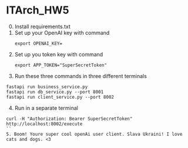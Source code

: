 # ITArch_HW5
0. Install requirements.txt
1. Set up your OpenAI key with command 
    ```
    export OPENAI_KEY=
    ```
2. Set up you token key with command
    ```
    export APP_TOKEN="SuperSecretToken"

    ```
3. Run these three commands in three different terminals

```
fastapi run business_service.py
fastapi run db_service.py --port 8001
fastapi run client_service.py --port 8002

```
4. Run in a separate terminal
```
curl -H "Authorization: Bearer SuperSecretToken" http://localhost:8002/execute
``
5. Boom! Youre super cool openAi user client. Slava Ukraini! I love cats and dogs. <3
